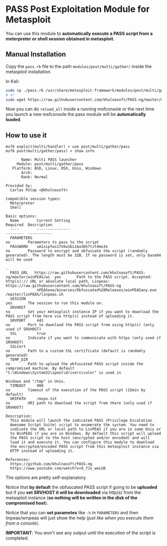 # PASS Post Exploitation Module for Metasploit

You can use this module to **automatically execute a PASS script from a meterpreter or shell session obtained in metasploit**.

## Manual Installation
Copy the `pass.rb` file to the path `modules/post/multi/gather/` inside the metasploit installation.

In Kali: 
```bash
sudo cp ./pass.rb /usr/share/metasploit-framework/modules/post/multi/gather/
# or
sudo wget https://raw.githubusercontent.com/khulnasoft/PASS-ng/master/metasploit/pass.rb -O /usr/share/metasploit-framework/modules/post/multi/gather/pass.rb
```

Now you can do `reload_all` inside a running msfconsole or the next time you launch a new msfconsole the pass module will be **automatically loaded**.

## How to use it
```
msf6 exploit(multi/handler) > use post/multi/gather/pass
msf6 post(multi/gather/pass) > show info

       Name: Multi PASS launcher
     Module: post/multi/gather/pass
   Platform: BSD, Linux, OSX, Unix, Windows
       Arch: 
       Rank: Normal

Provided by:
  Carlos Polop <@khulnasoft>

Compatible session types:
  Meterpreter
  Shell

Basic options:
  Name        Current Setting                                                           Required  Description
  ----        ---------------                                                           --------  -----------
  PARAMETERS                                                                            no        Parameters to pass to the script
  PASSWORD    um1xipfws17nkw1bi1ma3bh7tzt4mo3e                                          no        Password to encrypt and obfuscate the script (randomly generated). The length must be 32B. If no password is set, only base64 will be used
                                                                                                  .
  PASS_URL   https://raw.githubusercontent.com/khulnasoft/PASS-ng/master/winPEAS/wi  yes       Path to the PASS script. Accepted: http(s):// URL or absolute local path. Linpeas: https://raw.githubusercontent.com/khulnasoft/PASS-ng
              nPEASexe/binaries/Obfuscated%20Releases/winPEASany.exe                              /master/linPEAS/linpeas.sh
  SESSION                                                                               yes       The session to run this module on.
  SRVHOST                                                                               no        Set your metasploit instance IP if you want to download the PASS script from here via http(s) instead of uploading it.
  SRVPORT     443                                                                       no        Port to download the PASS script from using http(s) (only used if SRVHOST)
  SSL         true                                                                      no        Indicate if you want to communicate with https (only used if SRVHOST)
  SSLCert                                                                               no        Path to a custom SSL certificate (default is randomly generated)
  TEMP_DIR                                                                              no        Path to upload the obfuscated PASS script inside the compromised machine. By default "C:\Windows\System32\spool\drivers\color" is used in
                                                                                                   Windows and "/tmp" in Unix.
  TIMEOUT     900                                                                       no        Timeout of the execution of the PASS script (15min by default)
  URIPATH     /mvpo.txt                                                                 no        URI path to download the script from there (only used if SRVHOST)

Description:
  This module will launch the indicated PASS (Privilege Escalation 
  Awesome Script Suite) script to enumerate the system. You need to 
  indicate the URL or local path to LinPEAS if you are in some Unix or 
  to WinPEAS if you are in Windows. By default this script will upload 
  the PASS script to the host (encrypted and/or encoded) and will 
  load it and execute it. You can configure this module to download 
  the encrypted/encoded PASS script from this metasploit instance via 
  HTTP instead of uploading it.

References:
  https://github.com/khulnasoft/PASS-ng
  https://www.youtube.com/watch?v=9_fJv_weLU0
```

The options are pretty self-explanatory.

Notice that **by default** the obfuscated PASS script if going to be **uploaded** but if you **set SRVHOST it will be downloaded** via http(s) from the metasploit instance (**so nothing will be written in the disk of the compromised host**).

Notice that you can **set parametes** like `-h` in `PARAMETERS` and then linpeas/winpeas will just show the help (*just like when you execute them from a console*).

**IMPORTANT**: You won't see any output until the execution of the script is completed.
